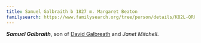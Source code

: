 ```yaml
---
title: Samuel Galbraith b 1827 m. Margaret Beaton
familysearch: https://www.familysearch.org/tree/person/details/K82L-QRQ
---
```

***Samuel Galbraith***, son of [David Galbreath]() and *Janet Mitchell*.

